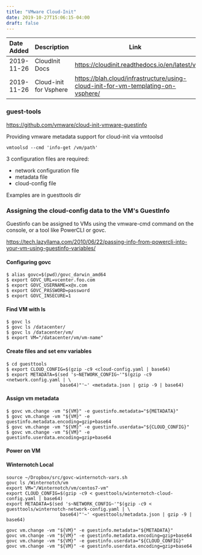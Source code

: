 ```yaml
---
title: "VMware Cloud-Init"
date: 2019-10-27T15:06:15-04:00
draft: false
---
```

|Date Added|Description|Link|
|:---|:---|---|
|2019-11-26| CloudInit Docs | https://cloudinit.readthedocs.io/en/latest/v | 
|2019-11-26| Cloud-init for Vsphere | https://blah.cloud/infrastructure/using-cloud-init-for-vm-templating-on-vsphere/|

### guest-tools

https://github.com/vmware/cloud-init-vmware-guestinfo

Providing vmware metadata support for cloud-init via vmtoolsd

```
vmtoolsd --cmd 'info-get /vm/path'
```

3 configuration files are required:

- network configuration file
- metadata file
- cloud-config file

Examples are in guesttools dir


### Assigning the cloud-config data to the VM's GuestInfo

Guestinfo can be assigned to VMs using the vmware-cmd command on the console, or a tool like PowerCLI or govc.

https://tech.lazyllama.com/2010/06/22/passing-info-from-powercli-into-your-vm-using-guestinfo-variables/


#### Configuring govc

```
$ alias govc=$(pwd)/govc_darwin_amd64
$ export GOVC_URL=vcenter.foo.com
$ export GOVC_USERNAME=x@x.com
$ export GOVC_PASSWORD=password
$ export GOVC_INSECURE=1
```

#### Find VM with ls
```
$ govc ls
$ govc ls /datacenter/
$ govc ls /datacenter/vm/
$ export VM="/datacenter/vm/vm-name"
```

#### Create files and set env variables
```
$ cd guesttools
$ export CLOUD_CONFIG=$(gzip -c9 <cloud-config.yaml | base64)
$ export METADATA=$(sed 's~NETWORK_CONFIG~'"$(gzip -c9 <network.config.yaml | \
                    base64)"'~' <metadata.json | gzip -9 | base64)
```

#### Assign vm metadata
```
$ govc vm.change -vm "${VM}" -e guestinfo.metadata="${METADATA}"
$ govc vm.change -vm "${VM}" -e guestinfo.metadata.encoding=gzip+base64
$ govc vm.change -vm "${VM}" -e guestinfo.userdata="${CLOUD_CONFIG}"
$ govc vm.change -vm "${VM}" -e guestinfo.userdata.encoding=gzip+base64
```

#### Power on VM


#### Winternotch Local 
```
source ~/Dropbox/src/govc-winternotch-vars.sh
govc ls /Winternotch/vm
export VM="/Winternotch/vm/centos7-vm"
export CLOUD_CONFIG=$(gzip -c9 < guesttools/winternotch-cloud-config.yaml | base64)
export METADATA=$(sed 's~NETWORK_CONFIG~'"$(gzip -c9 < guesttools/winternotch-network-config.yaml | \
                    base64)"'~' <guesttools/metadata.json | gzip -9 | base64)
                    
govc vm.change -vm "${VM}" -e guestinfo.metadata="${METADATA}"
govc vm.change -vm "${VM}" -e guestinfo.metadata.encoding=gzip+base64
govc vm.change -vm "${VM}" -e guestinfo.userdata="${CLOUD_CONFIG}"
govc vm.change -vm "${VM}" -e guestinfo.userdata.encoding=gzip+base64
```